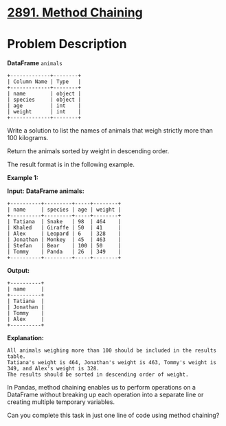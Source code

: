 # [2891. Method Chaining](https://leetcode.com/problems/method-chaining/description/)

# Problem Description

**DataFrame** `animals`
```
+-------------+--------+
| Column Name | Type   |
+-------------+--------+
| name        | object |
| species     | object |
| age         | int    |
| weight      | int    |
+-------------+--------+
```
Write a solution to list the names of animals that weigh strictly more than 100 kilograms.

Return the animals sorted by weight in descending order.

The result format is in the following example.

 

**Example 1:**

**Input:** 
**DataFrame animals:**
```
+----------+---------+-----+--------+
| name     | species | age | weight |
+----------+---------+-----+--------+
| Tatiana  | Snake   | 98  | 464    |
| Khaled   | Giraffe | 50  | 41     |
| Alex     | Leopard | 6   | 328    |
| Jonathan | Monkey  | 45  | 463    |
| Stefan   | Bear    | 100 | 50     |
| Tommy    | Panda   | 26  | 349    |
+----------+---------+-----+--------+
```
**Output:**
```
+----------+
| name     |
+----------+
| Tatiana  |
| Jonathan |
| Tommy    |
| Alex     |
+----------+
```
**Explanation:**
```
All animals weighing more than 100 should be included in the results table.
Tatiana's weight is 464, Jonathan's weight is 463, Tommy's weight is 349, and Alex's weight is 328.
The results should be sorted in descending order of weight.
 ```

In Pandas, method chaining enables us to perform operations on a DataFrame without breaking up each operation into a separate line or creating multiple temporary variables. 

Can you complete this task in just one line of code using method chaining?
